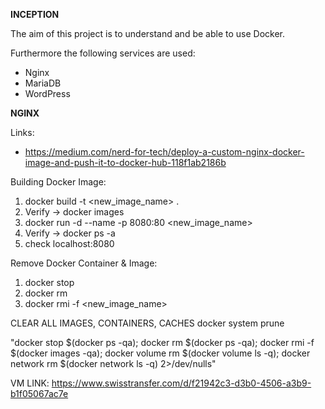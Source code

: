 **INCEPTION**

The aim of this project is to understand and be able to use Docker. 

Furthermore the following services are used:

- Nginx
- MariaDB
- WordPress

**NGINX** 

Links: 
- https://medium.com/nerd-for-tech/deploy-a-custom-nginx-docker-image-and-push-it-to-docker-hub-118f1ab2186b

Building Docker Image: 
1. docker build -t <new_image_name> .
2. Verify -> docker images
3. docker run -d --name <name-container> -p 8080:80 <new_image_name>
4. Verify -> docker ps -a
5. check localhost:8080

Remove Docker Container & Image:
1. docker stop <name-container>
2. docker rm <name-container>
3. docker rmi -f <new_image_name>

CLEAR ALL IMAGES, CONTAINERS, CACHES
docker system prune

"docker stop $(docker ps -qa); docker rm $(docker ps -qa); docker rmi -f $(docker images -qa); docker volume rm $(docker volume ls -q); docker network rm $(docker network ls -q) 2>/dev/nulls"

VM LINK: https://www.swisstransfer.com/d/f21942c3-d3b0-4506-a3b9-b1f05067ac7e
